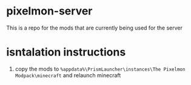 # pixelmon-server
This is a repo for the mods that are currently being used for the server

# isntalation instructions
1. copy the mods to `%appdata%\PrismLauncher\instances\The Pixelmon Modpack\minecraft` and relaunch minecraft 
